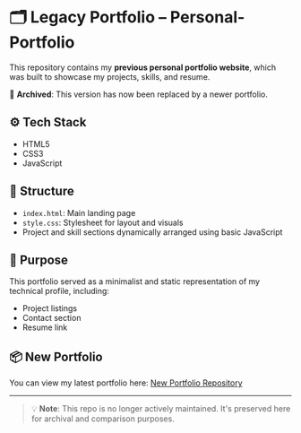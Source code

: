 # 🗂️ Legacy Portfolio – Personal-Portfolio

This repository contains my **previous personal portfolio website**, which was built to showcase my projects, skills, and resume.

🔗 **Archived**: This version has now been replaced by a newer portfolio.

## ⚙️ Tech Stack
- HTML5
- CSS3
- JavaScript

## 📁 Structure
- `index.html`: Main landing page
- `style.css`: Stylesheet for layout and visuals
- Project and skill sections dynamically arranged using basic JavaScript

## 📌 Purpose
This portfolio served as a minimalist and static representation of my technical profile, including:
- Project listings
- Contact section
- Resume link

## 📦 New Portfolio
You can view my latest portfolio here: [New Portfolio Repository](https://github.com/Manav250305/Portfolio)

---

> 💡 **Note**: This repo is no longer actively maintained. It's preserved here for archival and comparison purposes.
